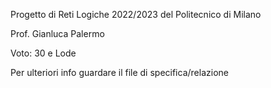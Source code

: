 
Progetto di Reti Logiche 2022/2023 del Politecnico di Milano

Prof. Gianluca Palermo

Voto: 30 e Lode

Per ulteriori info guardare il file di specifica/relazione
